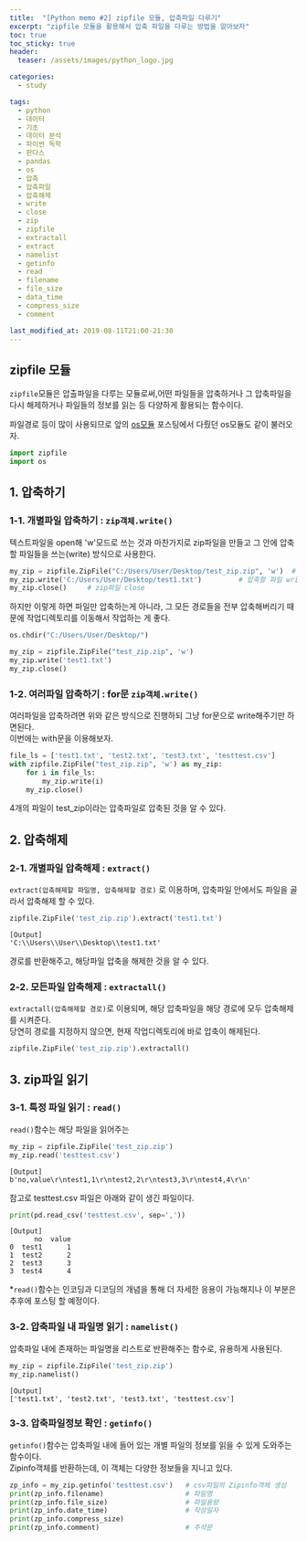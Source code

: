 ```yaml
---
title:  "[Python memo #2] zipfile 모듈, 압축파일 다루기"
excerpt: "zipfile 모듈을 활용해서 압축 파일을 다루는 방법을 알아보자"
toc: true
toc_sticky: true
header:
  teaser: /assets/images/python_logo.jpg

categories:
  - study

tags:
  - python
  - 데이터
  - 기초
  - 데이터 분석
  - 파이썬 독학
  - 판다스
  - pandas
  - os
  - 압축
  - 압축파일
  - 압축해제
  - write
  - close
  - zip
  - zipfile
  - extractall
  - extract
  - namelist
  - getinfo
  - read
  - filename
  - file_size
  - data_time
  - compress_size
  - comment

last_modified_at: 2019-08-11T21:00-21:30
---
```


## zipfile 모듈  

`zipfile`모듈은 압출파일을 다루는 모듈로써,어떤 파일들을 압축하거나 그 압축파일을 다시 해제하거나 파일들의 정보를 읽는 등 다양하게 활용되는 함수이다.  

파일경로 등이 많이 사용되므로 앞의 [os모듈](https://yganalyst.github.io/study/memo_1/) 포스팅에서 다뤘던 os모듈도 같이 불러오자.  

```python
import zipfile
import os
```

## 1. 압축하기  

### 1-1. 개별파일 압축하기 : `zip객체.write()`  

텍스트파일을 open해 'w'모드로 쓰는 것과 마찬가지로 zip파일을 만들고 그 안에 압축할 파일들을 쓰는(write) 방식으로 사용한다.  

```python
my_zip = zipfile.ZipFile("C:/Users/User/Desktop/test_zip.zip", 'w')  # zip파일 쓰기모드
my_zip.write('C:/Users/User/Desktop/test1.txt')         # 압축할 파일 write
my_zip.close()     # zip파일 close
```

하지만 이렇게 하면 파일만 압축하는게 아니라, 그 모든 경로들을 전부 압축해버리기 때문에 작업디렉토리를 이동해서 작업하는 게 좋다.  

```python
os.chdir("C:/Users/User/Desktop/")

my_zip = zipfile.ZipFile("test_zip.zip", 'w')
my_zip.write('test1.txt')
my_zip.close()
```

### 1-2. 여러파일 압축하기 : for문 `zip객체.write()`  

여러파일을 압축하려면 위와 같은 방식으로 진행하되 그냥 for문으로 write해주기만 하면된다.  
이번에는 with문을 이용해보자.  

```python
file_ls = ['test1.txt', 'test2.txt', 'test3.txt', 'testtest.csv']
with zipfile.ZipFile("test_zip.zip", 'w') as my_zip:
    for i in file_ls:
        my_zip.write(i)
    my_zip.close()
```

4개의 파일이 test_zip이라는 압축파일로 압축된 것을 알 수 있다.  

## 2. 압축해제  

### 2-1. 개별파일 압축해제 : `extract()`  

`extract(압축해제할 파일명, 압축해제할 경로)` 로 이용하며, 압축파일 안에서도 파일을 골라서 압축해제 할 수 있다.  

```python
zipfile.ZipFile('test_zip.zip').extract('test1.txt')
```
	[Output]
    'C:\\Users\\User\\Desktop\\test1.txt'

경로를 반환해주고, 해당파일 압축을 해제한 것을 알 수 있다.  


### 2-2. 모든파일 압축해제 : `extractall()`  

`extractall(압축해제할 경로)`로 이용되며, 해당 압축파일을 해당 경로에 모두 압축해제를 시켜준다.  
당연히 경로를 지정하지 않으면, 현재 작업디렉토리에 바로 압축이 해제된다.  

```python
zipfile.ZipFile('test_zip.zip').extractall()
```


## 3. zip파일 읽기  

### 3-1. 특정 파일 읽기 :  `read()`  

`read()`함수는 해당 파일을 읽어주는

```python
my_zip = zipfile.ZipFile('test_zip.zip')
my_zip.read('testtest.csv')
```
	[Output]
    b'no,value\r\ntest1,1\r\ntest2,2\r\ntest3,3\r\ntest4,4\r\n'

참고로 testtest.csv 파일은 아래와 같이 생긴 파일이다.  

```python
print(pd.read_csv('testtest.csv', sep=','))
```
	[Output]
          no  value
    0  test1      1
    1  test2      2
    2  test3      3
    3  test4      4

*`read()`함수는 인코딩과 디코딩의 개념을 통해 더 자세한 응용이 가능해지나 이 부분은 추후에 포스팅 할 예정이다.  


### 3-2. 압축파일 내 파일명 읽기 : `namelist()` 

압축파일 내에 존재하는 파일명을 리스트로 반환해주는 함수로, 유용하게 사용된다.  

```python
my_zip = zipfile.ZipFile('test_zip.zip')
my_zip.namelist()
```
	[Output]
    ['test1.txt', 'test2.txt', 'test3.txt', 'testtest.csv']
    
### 3-3. 압축파일정보 확인 : `getinfo()`  

`getinfo()`함수는 압축파일 내에 들어 있는 개별 파일의 정보를 읽을 수 있게 도와주는 함수이다.  
Zipinfo객체를 반환하는데, 이 객체는 다양한 정보들을 지니고 있다.  

```python
zp_info = my_zip.getinfo('testtest.csv')   # csv파일의 Zipinfo객체 생성
print(zp_info.filename)                    # 파일명
print(zp_info.file_size)                   # 파일용량
print(zp_info.date_time)                   # 작성일자
print(zp_info.compress_size)               
print(zp_info.comment)                     # 주석문
```
